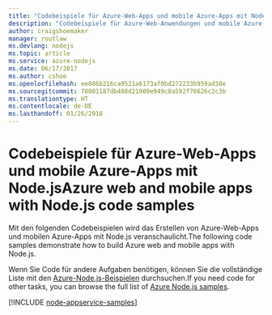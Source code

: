 ```yaml
---
title: "Codebeispiele für Azure-Web-Apps und mobile Azure-Apps mit Node.js"
description: "Codebeispiele für Azure-Web-Anwendungen und mobile Azure-Anwendungen in Node.js"
author: craigshoemaker
manager: routlaw
ms.devlang: nodejs
ms.topic: article
ms.service: azure-nodejs
ms.date: 06/17/2017
ms.author: cshoe
ms.openlocfilehash: ee886b216ca9521a6173af0bd272233b959ad38e
ms.sourcegitcommit: 78001187db408d21909e949c8a592f76626c2c3b
ms.translationtype: HT
ms.contentlocale: de-DE
ms.lasthandoff: 01/26/2018
---
```

# <a name="azure-web-and-mobile-apps-with-nodejs-code-samples"></a><span data-ttu-id="fa43e-103">Codebeispiele für Azure-Web-Apps und mobile Azure-Apps mit Node.js</span><span class="sxs-lookup"><span data-stu-id="fa43e-103">Azure web and mobile apps with Node.js code samples</span></span>

<span data-ttu-id="fa43e-104">Mit den folgenden Codebeispielen wird das Erstellen von Azure-Web-Apps und mobilen Azure-Apps mit Node.js veranschaulicht.</span><span class="sxs-lookup"><span data-stu-id="fa43e-104">The following code samples demonstrate how to build Azure web and mobile apps with Node.js.</span></span>

<span data-ttu-id="fa43e-105">Wenn Sie Code für andere Aufgaben benötigen, können Sie die vollständige Liste mit den [Azure-Node.js-Beispielen](https://azure.microsoft.com/resources/samples/?term=nodejs) durchsuchen.</span><span class="sxs-lookup"><span data-stu-id="fa43e-105">If you need code for other tasks, you can browse the full list of [Azure Node.js samples](https://azure.microsoft.com/resources/samples/?term=nodejs).</span></span>

[!INCLUDE [node-appservice-samples](../docs-ref-conceptual/includes/appservice-samples.md)]